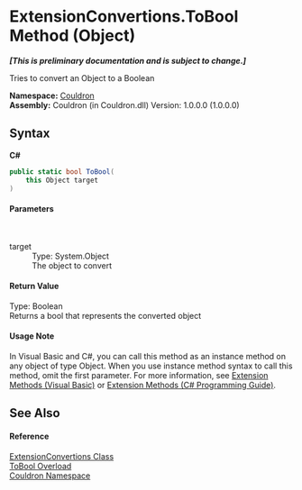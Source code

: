 # ExtensionConvertions.ToBool Method (Object)
 _**\[This is preliminary documentation and is subject to change.\]**_

Tries to convert an Object to a Boolean

**Namespace:**&nbsp;<a href="N_Couldron">Couldron</a><br />**Assembly:**&nbsp;Couldron (in Couldron.dll) Version: 1.0.0.0 (1.0.0.0)

## Syntax

**C#**<br />
``` C#
public static bool ToBool(
	this Object target
)
```


#### Parameters
&nbsp;<dl><dt>target</dt><dd>Type: System.Object<br />The object to convert</dd></dl>

#### Return Value
Type: Boolean<br />Returns a bool that represents the converted object

#### Usage Note
In Visual Basic and C#, you can call this method as an instance method on any object of type Object. When you use instance method syntax to call this method, omit the first parameter. For more information, see <a href="http://msdn.microsoft.com/en-us/library/bb384936.aspx">Extension Methods (Visual Basic)</a> or <a href="http://msdn.microsoft.com/en-us/library/bb383977.aspx">Extension Methods (C# Programming Guide)</a>.

## See Also


#### Reference
<a href="T_Couldron_ExtensionConvertions">ExtensionConvertions Class</a><br /><a href="Overload_Couldron_ExtensionConvertions_ToBool">ToBool Overload</a><br /><a href="N_Couldron">Couldron Namespace</a><br />